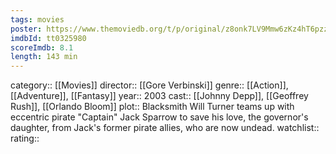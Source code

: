 ```yaml
---
tags: movies
poster: https://www.themoviedb.org/t/p/original/z8onk7LV9Mmw6zKz4hT6pzzvmvl.jpg
imdbId: tt0325980
scoreImdb: 8.1
length: 143 min
---
```


category:: [[Movies]]
director:: [[Gore Verbinski]]
genre:: [[Action]], [[Adventure]], [[Fantasy]]
year:: 2003
cast:: [[Johnny Depp]], [[Geoffrey Rush]], [[Orlando Bloom]]
plot:: Blacksmith Will Turner teams up with eccentric pirate "Captain" Jack Sparrow to save his love, the governor's daughter, from Jack's former pirate allies, who are now undead.
watchlist::
rating::
